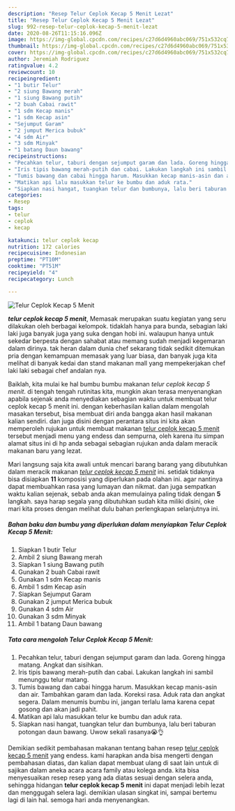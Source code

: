 ```yaml
---
description: "Resep Telur Ceplok Kecap 5 Menit Lezat"
title: "Resep Telur Ceplok Kecap 5 Menit Lezat"
slug: 992-resep-telur-ceplok-kecap-5-menit-lezat
date: 2020-08-26T11:15:16.096Z
image: https://img-global.cpcdn.com/recipes/c27d6d4960abc069/751x532cq70/telur-ceplok-kecap-5-menit-foto-resep-utama.jpg
thumbnail: https://img-global.cpcdn.com/recipes/c27d6d4960abc069/751x532cq70/telur-ceplok-kecap-5-menit-foto-resep-utama.jpg
cover: https://img-global.cpcdn.com/recipes/c27d6d4960abc069/751x532cq70/telur-ceplok-kecap-5-menit-foto-resep-utama.jpg
author: Jeremiah Rodriguez
ratingvalue: 4.2
reviewcount: 10
recipeingredient:
- "1 butir Telur"
- "2 siung Bawang merah"
- "1 siung Bawang putih"
- "2 buah Cabai rawit"
- "1 sdm Kecap manis"
- "1 sdm Kecap asin"
- "Sejumput Garam"
- "2 jumput Merica bubuk"
- "4 sdm Air"
- "3 sdm Minyak"
- "1 batang Daun bawang"
recipeinstructions:
- "Pecahkan telur, taburi dengan sejumput garam dan lada. Goreng hingga matang. Angkat dan sisihkan."
- "Iris tipis bawang merah-putih dan cabai. Lakukan langkah ini sambil menunggu telur matang."
- "Tumis bawang dan cabai hingga harum. Masukkan kecap manis-asin dan air. Tambahkan garam dan lada. Koreksi rasa. Aduk rata dan angkat segera. Dalam menumis bumbu ini, jangan terlalu lama karena cepat gosong dan akan jadi pahit."
- "Matikan api lalu masukkan telur ke bumbu dan aduk rata."
- "Siapkan nasi hangat, tuangkan telur dan bumbunya, lalu beri taburan potongan daun bawang. Uwow sekali rasanya😭👌"
categories:
- Resep
tags:
- telur
- ceplok
- kecap

katakunci: telur ceplok kecap 
nutrition: 172 calories
recipecuisine: Indonesian
preptime: "PT10M"
cooktime: "PT51M"
recipeyield: "4"
recipecategory: Lunch

---
```



![Telur Ceplok Kecap 5 Menit](https://img-global.cpcdn.com/recipes/c27d6d4960abc069/751x532cq70/telur-ceplok-kecap-5-menit-foto-resep-utama.jpg)

<b><i>telur ceplok kecap 5 menit</i></b>, Memasak merupakan suatu kegiatan yang seru dilakukan oleh berbagai kelompok. tidaklah hanya para bunda, sebagian laki laki juga banyak juga yang suka dengan hobi ini. walaupun hanya untuk sekedar berpesta dengan sahabat atau memang sudah menjadi kegemaran dalam dirinya. tak heran dalam dunia chef sekarang tidak sedikit ditemukan pria dengan kemampuan memasak yang luar biasa, dan banyak juga kita melihat di banyak kedai dan stand makanan mall yang mempekerjakan chef laki laki sebagai chef andalan nya.



Baiklah, kita mulai ke hal bumbu bumbu makanan <i>telur ceplok kecap 5 menit</i>. di tengah tengah rutinitas kita, mungkin akan terasa menyenangkan apabila sejenak anda menyediakan sebagian waktu untuk membuat telur ceplok kecap 5 menit ini. dengan keberhasilan kalian dalam mengolah masakan tersebut, bisa membuat diri anda bangga akan hasil makanan kalian sendiri. dan juga disini dengan perantara situs ini kita akan memperoleh rujukan untuk membuat makanan <u>telur ceplok kecap 5 menit</u> tersebut menjadi menu yang endess dan sempurna, oleh karena itu simpan alamat situs ini di hp anda sebagai sebagian rujukan anda dalam meracik makanan baru yang lezat.


Mari langsung saja kita awali untuk mencari barang barang yang dibutuhkan dalam meracik makanan <u><i>telur ceplok kecap 5 menit</i></u> ini. setidak tidaknya bisa disiapkan <b>11</b> komposisi yang diperlukan pada olahan ini. agar nantinya dapat membuahkan rasa yang lumayan dan nikmat. dan juga sempatkan waktu kalian sejenak, sebab anda akan memulainya paling tidak dengan <b>5</b> langkah. saya harap segala yang dibutuhkan sudah kita miliki disini, oke mari kita proses dengan melihat dulu bahan perlengkapan selanjutnya ini.

<!--inarticleads1-->

##### Bahan baku dan bumbu yang diperlukan dalam menyiapkan Telur Ceplok Kecap 5 Menit:

1. Siapkan 1 butir Telur
1. Ambil 2 siung Bawang merah
1. Siapkan 1 siung Bawang putih
1. Gunakan 2 buah Cabai rawit
1. Gunakan 1 sdm Kecap manis
1. Ambil 1 sdm Kecap asin
1. Siapkan Sejumput Garam
1. Gunakan 2 jumput Merica bubuk
1. Gunakan 4 sdm Air
1. Gunakan 3 sdm Minyak
1. Ambil 1 batang Daun bawang




<!--inarticleads2-->

##### Tata cara mengolah Telur Ceplok Kecap 5 Menit:

1. Pecahkan telur, taburi dengan sejumput garam dan lada. Goreng hingga matang. Angkat dan sisihkan.
1. Iris tipis bawang merah-putih dan cabai. Lakukan langkah ini sambil menunggu telur matang.
1. Tumis bawang dan cabai hingga harum. Masukkan kecap manis-asin dan air. Tambahkan garam dan lada. Koreksi rasa. Aduk rata dan angkat segera. Dalam menumis bumbu ini, jangan terlalu lama karena cepat gosong dan akan jadi pahit.
1. Matikan api lalu masukkan telur ke bumbu dan aduk rata.
1. Siapkan nasi hangat, tuangkan telur dan bumbunya, lalu beri taburan potongan daun bawang. Uwow sekali rasanya😭👌




Demikian sedikit pembahasan makanan tentang bahan resep <u>telur ceplok kecap 5 menit</u> yang endess. kami harapkan anda bisa mengerti dengan pembahasan diatas, dan kalian dapat membuat ulang di saat lain untuk di sajikan dalam aneka acara acara family atau kolega anda. kita bisa menyesuaikan resep resep yang ada diatas sesuai dengan selera anda, sehingga hidangan <b>telur ceplok kecap 5 menit</b> ini dapat menjadi lebih lezat dan menggugah selera lagi. demikian ulasan singkat ini, sampai bertemu lagi di lain hal. semoga hari anda menyenangkan.
